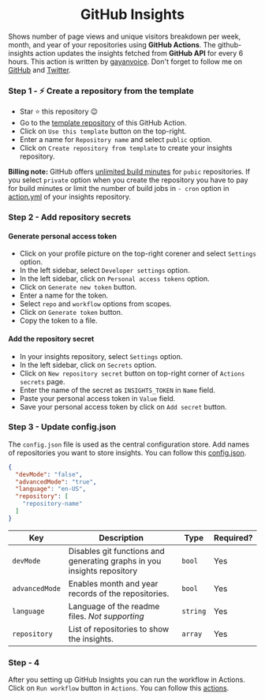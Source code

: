<div align="center">
  <h1>GitHub Insights</h1>
</div>

Shows number of page views and unique visitors breakdown per week, month, and year of your repositories using <strong>GitHub Actions</strong>. The github-insights action updates the insights fetched from <strong>GitHub API</strong> for every 6 hours.
This action is written by [gayanvoice](https://github.com/gayanvoice). Don't forget to follow me on [GitHub](https://github.com/gayanvoice) and [Twitter](https://twitter.com/gayanvoice).

### Step 1 - ⚡️ Create a repository from the template 

- Star ⭐ this repository 😉
- Go to the [template repository](https://github.com/gayanvoice/github-insights-template) of this GitHub Action.
- Click on `Use this template` button on the top-right.
- Enter a name for `Repository name` and select `public` option.
- Click on `Create repository from template` to create your insights repository.

**Billing note:** GitHub offers [unlimited build minutes](https://github.com/pricing) for `pubic` repositories. If you select `private` option when you create the repository you have to pay for build minutes or limit the number of build jobs in `- cron` option in [action.yml](https://github.com/gayanvoice/github-insights-template/blob/master/.github/workflows/action.yml) of your insights repository.

### Step 2 - Add repository secrets

#### Generate personal access token

- Click on your profile picture on the top-right corener and select `Settings` option.
- In the left sidebar, select `Developer settings` option.
- In the left sidebar, click on `Personal access tokens` option.
- Click on `Generate new token` button.
- Enter a name for the token.
- Select `repo` and `workflow` options from scopes.
- Click on `Generate token` button.
- Copy the token to a file.

#### Add the repository secret

- In your insights repository, select `Settings` option.
- In the left sidebar, click on `Secrets` option.
- Click on `New repository secret` button on top-right corner of `Actions secrets` page.
- Enter the name of the secret as `INSIGHTS_TOKEN` in `Name` field.
- Paste your personal access token in `Value` field.
- Save your personal access token by click on `Add secret` button.

### Step 3 - Update config.json

The `config.json` file is used as the central configuration store. Add names of repositories you want to store insights. You can follow this [config.json](https://github.com/gayanvoice/insights/blob/master/config.json).
```json
{
  "devMode": "false",
  "advancedMode": "true",
  "language": "en-US",
  "repository": [
    "repository-name"
  ]
}
```

| Key       | Description                                              | Type   |  Required? |
| --------- | -------------------------------------------------------- | ------ | --------- |
| `devMode` | Disables git functions and generating graphs in you insights repository | `bool` | Yes        |
| `advancedMode` | Enables month and year records of the repositories. | `bool` | Yes        |
| `language` | Language of the readme files. *Not supporting* | `string` | Yes        |
| `repository` | List of repositories to show the insights. | `array` | Yes        |

### Step - 4
After you setting up GitHub Insights you can run the workflow in Actions. Click on `Run workflow` button in `Actions`. You can follow this [actions](https://github.com/gayanvoice/insights/actions/workflows/action.yml).


